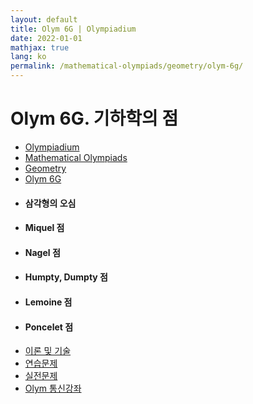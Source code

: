 ```yaml
---
layout: default
title: Olym 6G | Olympiadium
date: 2022-01-01
mathjax: true
lang: ko
permalink: /mathematical-olympiads/geometry/olym-6g/
---
```

<h1>Olym 6G. 기하학의 점 </h1>
<ul class="breadcrumb">
	<li><a href="{{ site.baseurl }}/">Olympiadium</a></li> 
	<li><a href="{{ site.baseurl }}/mathematical-olympiads/">Mathematical Olympiads</a></li> 
	<li><a href="{{ site.baseurl }}/mathematical-olympiads/geometry/">Geometry</a></li> 
	<li><a href="{{ site.baseurl }}/mathematical-olympiads/geometry/olym-6g/">Olym 6G</a></li>
</ul>
<div class="row">
<div class="6u 12u$(medium)">
<ul>
  <li><h4>삼각형의 오심</h4></li>
  <li><h4>Miquel 점</h4></li>
  <li><h4>Nagel 점</h4></li>
  <li><h4>Humpty, Dumpty 점</h4></li>
  <li><h4>Lemoine 점</h4></li>
  <li><h4>Poncelet 점</h4></li>
</ul>
</div>
<div class="6u$ 12u$(medium)">
<ul class="actions vertical">
  <li><a href="{{ site.baseurl }}{{ page.permalink }}theorems-and-techniques" class="button fit mid">이론 및 기술</a></li>
  <li><a href="{{ site.baseurl }}{{ page.permalink }}exercise-problems" class="button fit mid">연습문제</a></li>
  <li><a href="{{ site.baseurl }}{{ page.permalink }}practice-problems" class="button fit mid">실전문제</a></li>
  <li><a href="{{ site.baseurl }}{{ page.permalink }}olym-handouts" class="button fit mid">Olym 통신강좌</a></li>
</ul>
</div>
</div>
